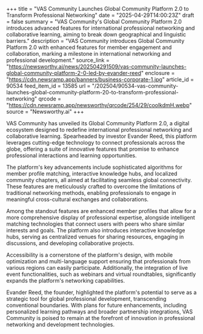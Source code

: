 +++
title = "VAS Community Launches Global Community Platform 2.0 to Transform Professional Networking"
date = "2025-04-29T14:00:23Z"
draft = false
summary = "VAS Community's Global Community Platform 2.0 introduces advanced features for international professional networking and collaborative learning, aiming to break down geographical and linguistic barriers."
description = "VAS Community introduces Global Community Platform 2.0 with enhanced features for member engagement and collaboration, marking a milestone in international networking and professional development."
source_link = "https://newsworthy.ai/news/202504291509/vas-community-launches-global-community-platform-2-0-led-by-evander-reed"
enclosure = "https://cdn.newsramp.app/banners/business-corporate-1.jpg"
article_id = 90534
feed_item_id = 13585
url = "/202504/90534-vas-community-launches-global-community-platform-20-to-transform-professional-networking"
qrcode = "https://cdn.newsramp.app/newsworthy/qrcode/254/29/coolkdmH.webp"
source = "Newsworthy.ai"
+++

<p>VAS Community has unveiled its Global Community Platform 2.0, a digital ecosystem designed to redefine international professional networking and collaborative learning. Spearheaded by investor Evander Reed, this platform leverages cutting-edge technology to connect professionals across the globe, offering a suite of innovative features that promise to enhance professional interactions and learning opportunities.</p><p>The platform's key advancements include sophisticated algorithms for member profile matching, interactive knowledge hubs, and localized community chapters, all aimed at facilitating seamless global connectivity. These features are meticulously crafted to overcome the limitations of traditional networking methods, enabling professionals to engage in meaningful cross-cultural exchanges and collaborations.</p><p>Among the standout features are enhanced member profiles that allow for a more comprehensive display of professional expertise, alongside intelligent matching technologies that connect users with peers who share similar interests and goals. The platform also introduces interactive knowledge hubs, serving as centralized venues for sharing resources, engaging in discussions, and developing collaborative projects.</p><p>Accessibility is a cornerstone of the platform's design, with mobile optimization and multi-language support ensuring that professionals from various regions can easily participate. Additionally, the integration of live event functionalities, such as webinars and virtual roundtables, significantly expands the platform's networking capabilities.</p><p>Evander Reed, the founder, highlighted the platform's potential to serve as a strategic tool for global professional development, transcending conventional boundaries. With plans for future enhancements, including personalized learning pathways and broader partnership integrations, VAS Community is poised to remain at the forefront of innovation in professional networking and development technologies.</p>